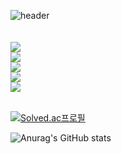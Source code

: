 ![header](https://capsule-render.vercel.app/api?type=wave&color=gradient&height=450&section=header&text=INFORMATION&desc=WELCOME!&fontSize=60)
<br/><br/><br/>
<img src="https://img.shields.io/badge/React-61DAFB?style=for-the-badge&logo=React&logoColor=white"/><br/>
<img src="https://img.shields.io/badge/c++-00599C?style=for-the-badge&logo=c%2B%2B&logoColor=black"><br/>
<img src="https://img.shields.io/badge/NODE.JS-339933?style=for-the-badge&logo=node.js&logoColor=green"><br/>
<img src="https://img.shields.io/badge/TypeScript-3178C6?style=for-the-badge&logo=typescript&logoColor=white"/><br/>
<img src="https://img.shields.io/badge/Rust-000000?style=for-the-badge&logo=rust&logoColor=white"/><br/><br/>



[![Solved.ac프로필](http://mazassumnida.wtf/api/v2/generate_badge?boj=karma2)](https://solved.ac/karma2)


![Anurag's GitHub stats](https://github-readme-stats.vercel.app/api?username=karma244&hide=contribs,prs)
